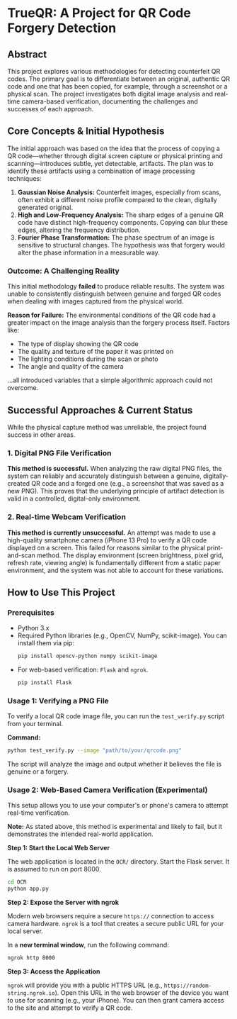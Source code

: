 # TrueQR: A Project for QR Code Forgery Detection

## Abstract

This project explores various methodologies for detecting counterfeit QR codes. The primary goal is to differentiate between an original, authentic QR code and one that has been copied, for example, through a screenshot or a physical scan. The project investigates both digital image analysis and real-time camera-based verification, documenting the challenges and successes of each approach.

## Core Concepts & Initial Hypothesis

The initial approach was based on the idea that the process of copying a QR code—whether through digital screen capture or physical printing and scanning—introduces subtle, yet detectable, artifacts. The plan was to identify these artifacts using a combination of image processing techniques:

1.  **Gaussian Noise Analysis:** Counterfeit images, especially from scans, often exhibit a different noise profile compared to the clean, digitally generated original.
2.  **High and Low-Frequency Analysis:** The sharp edges of a genuine QR code have distinct high-frequency components. Copying can blur these edges, altering the frequency distribution.
3.  **Fourier Phase Transformation:** The phase spectrum of an image is sensitive to structural changes. The hypothesis was that forgery would alter the phase information in a measurable way.

### Outcome: A Challenging Reality

This initial methodology **failed** to produce reliable results. The system was unable to consistently distinguish between genuine and forged QR codes when dealing with images captured from the physical world.

**Reason for Failure:** The environmental conditions of the QR code had a greater impact on the image analysis than the forgery process itself. Factors like:
*   The type of display showing the QR code
*   The quality and texture of the paper it was printed on
*   The lighting conditions during the scan or photo
*   The angle and quality of the camera

...all introduced variables that a simple algorithmic approach could not overcome.

## Successful Approaches & Current Status

While the physical capture method was unreliable, the project found success in other areas.

### 1. Digital PNG File Verification

**This method is successful.** When analyzing the raw digital PNG files, the system can reliably and accurately distinguish between a genuine, digitally-created QR code and a forged one (e.g., a screenshot that was saved as a new PNG). This proves that the underlying principle of artifact detection is valid in a controlled, digital-only environment.

### 2. Real-time Webcam Verification

**This method is currently unsuccessful.** An attempt was made to use a high-quality smartphone camera (iPhone 13 Pro) to verify a QR code displayed on a screen. This failed for reasons similar to the physical print-and-scan method. The display environment (screen brightness, pixel grid, refresh rate, viewing angle) is fundamentally different from a static paper environment, and the system was not able to account for these variations.

## How to Use This Project

### Prerequisites
*   Python 3.x
*   Required Python libraries (e.g., OpenCV, NumPy, scikit-image). You can install them via pip:
    ```bash
    pip install opencv-python numpy scikit-image
    ```
*   For web-based verification: `Flask` and `ngrok`.
    ```bash
    pip install Flask
    ```

### Usage 1: Verifying a PNG File

To verify a local QR code image file, you can run the `test_verify.py` script from your terminal.

**Command:**
```bash
python test_verify.py --image "path/to/your/qrcode.png"
```
The script will analyze the image and output whether it believes the file is genuine or a forgery.

### Usage 2: Web-Based Camera Verification (Experimental)

This setup allows you to use your computer's or phone's camera to attempt real-time verification.

**Note:** As stated above, this method is experimental and likely to fail, but it demonstrates the intended real-world application.

**Step 1: Start the Local Web Server**

The web application is located in the `OCR/` directory. Start the Flask server. It is assumed to run on port 8000.

```bash
cd OCR
python app.py
```

**Step 2: Expose the Server with ngrok**

Modern web browsers require a secure `https://` connection to access camera hardware. `ngrok` is a tool that creates a secure public URL for your local server.

In a **new terminal window**, run the following command:

```bash
ngrok http 8000
```

**Step 3: Access the Application**

`ngrok` will provide you with a public HTTPS URL (e.g., `https://random-string.ngrok.io`). Open this URL in the web browser of the device you want to use for scanning (e.g., your iPhone). You can then grant camera access to the site and attempt to verify a QR code.
